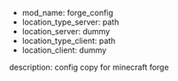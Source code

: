 - mod_name: forge_config
- location_type_server: path
- location_server: dummy
- location_type_client: path
- location_client: dummy

description: 
config copy for minecraft forge